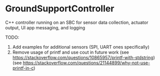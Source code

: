 # GroundSupportController
C++ controller running on an SBC for sensor data collection, actuator output, UI app messaging, and logging

TODO:
1. Add examples for additional sensors (SPI, UART ones specifically)
2. Remove usage of printf and use cout in future work
(see https://stackoverflow.com/questions/10865957/printf-with-stdstring)
(see https://stackoverflow.com/questions/21144899/why-not-use-printf-in-c)














